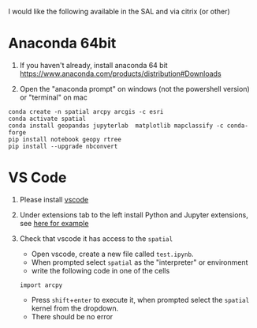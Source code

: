 
I would like the following available in the SAL and via citrix (or other)


# Anaconda 64bit

1) If you haven't already, install anaconda 64 bit https://www.anaconda.com/products/distribution#Downloads

2) Open the "anaconda prompt" on windows (not the powershell version) or "terminal" on mac

``` 
conda create -n spatial arcpy arcgis -c esri
conda activate spatial
conda install geopandas jupyterlab  matplotlib mapclassify -c conda-forge
pip install notebook geopy rtree
pip install --upgrade nbconvert

```

# VS Code

1) Please install [vscode](https://code.visualstudio.com/Download) 

2) Under extensions tab to the left install Python and Jupyter extensions, see [here for example](https://blog.openthreatresearch.com/installing_python_extension_vscode)

3) Check that vscode it has access to the `spatial` 

    - Open vscode, create a new file called `test.ipynb`.
    - When prompted select `spatial` as the "interpreter" or environment
    - write the following code in one of the cells
    ```
    import arcpy

    ```
    - Press `shift`+`enter` to execute it, when prompted select the `spatial` kernel from the dropdown.
    - There should be no error

